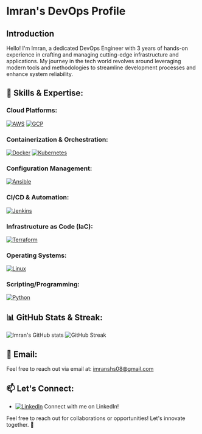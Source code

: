 # Imran's DevOps Profile

## Introduction
Hello! I'm Imran, a dedicated DevOps Engineer with 3 years of hands-on experience in crafting and managing cutting-edge infrastructure and applications. My journey in the tech world revolves around leveraging modern tools and methodologies to streamline development processes and enhance system reliability.

## 🔧 Skills & Expertise:

### Cloud Platforms:
[![AWS](https://img.shields.io/badge/AWS-blue?style=flat-square&logo=amazon-aws&logoColor=white)](https://aws.amazon.com/) [![GCP](https://img.shields.io/badge/GCP-yellow?style=flat-square&logo=google-cloud&logoColor=white)](https://cloud.google.com/)

### Containerization & Orchestration:
[![Docker](https://img.shields.io/badge/Docker-blue?style=flat-square&logo=docker&logoColor=white)](https://www.docker.com/) [![Kubernetes](https://img.shields.io/badge/Kubernetes-blue?style=flat-square&logo=kubernetes&logoColor=white)](https://kubernetes.io/)

### Configuration Management:
[![Ansible](https://img.shields.io/badge/Ansible-yellow?style=flat-square&logo=ansible&logoColor=white)](https://www.ansible.com/)

### CI/CD & Automation:
[![Jenkins](https://img.shields.io/badge/Jenkins-blue?style=flat-square&logo=jenkins&logoColor=white)](https://www.jenkins.io/)

### Infrastructure as Code (IaC):
[![Terraform](https://img.shields.io/badge/Terraform-blueviolet?style=flat-square&logo=terraform&logoColor=white)](https://www.terraform.io/)

### Operating Systems:
[![Linux](https://img.shields.io/badge/Linux-success?style=flat-square&logo=linux&logoColor=white)](https://www.linux.org/)

### Scripting/Programming:
[![Python](https://img.shields.io/badge/Python-blue?style=flat-square&logo=python&logoColor=white)](https://www.python.org/)

## 📊 GitHub Stats & Streak:
![Imran's GitHub stats](https://github-readme-stats.vercel.app/api?username=imranshs08&theme=dark&hide=contribs,prs&show_icons=true&count_private=true&include_all_commits=true&hide_border=true&line_height=20) ![GitHub Streak](https://github-readme-streak-stats.herokuapp.com/?user=imranshs08&theme=dark)

## 📧 Email:
Feel free to reach out via email at: imranshs08@gmail.com

## 📫 Let's Connect:
- [![LinkedIn](https://img.shields.io/badge/LinkedIn-blue?style=flat-square&logo=linkedin&logoColor=white)](https://www.linkedin.com/in/ahmadimranjmi/) Connect with me on LinkedIn!

Feel free to reach out for collaborations or opportunities! Let's innovate together. 🚀
